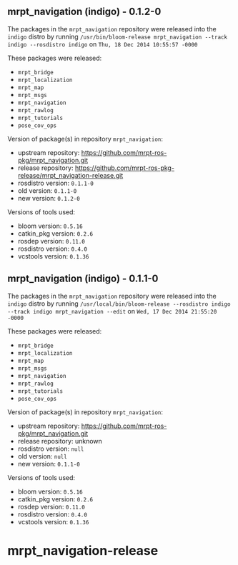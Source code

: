## mrpt_navigation (indigo) - 0.1.2-0

The packages in the `mrpt_navigation` repository were released into the `indigo` distro by running `/usr/bin/bloom-release mrpt_navigation --track indigo --rosdistro indigo` on `Thu, 18 Dec 2014 10:55:57 -0000`

These packages were released:
- `mrpt_bridge`
- `mrpt_localization`
- `mrpt_map`
- `mrpt_msgs`
- `mrpt_navigation`
- `mrpt_rawlog`
- `mrpt_tutorials`
- `pose_cov_ops`

Version of package(s) in repository `mrpt_navigation`:
- upstream repository: https://github.com/mrpt-ros-pkg/mrpt_navigation.git
- release repository: https://github.com/mrpt-ros-pkg-release/mrpt_navigation-release.git
- rosdistro version: `0.1.1-0`
- old version: `0.1.1-0`
- new version: `0.1.2-0`

Versions of tools used:
- bloom version: `0.5.16`
- catkin_pkg version: `0.2.6`
- rosdep version: `0.11.0`
- rosdistro version: `0.4.0`
- vcstools version: `0.1.36`


## mrpt_navigation (indigo) - 0.1.1-0

The packages in the `mrpt_navigation` repository were released into the `indigo` distro by running `/usr/local/bin/bloom-release --rosdistro indigo --track indigo mrpt_navigation --edit` on `Wed, 17 Dec 2014 21:55:20 -0000`

These packages were released:
- `mrpt_bridge`
- `mrpt_localization`
- `mrpt_map`
- `mrpt_msgs`
- `mrpt_navigation`
- `mrpt_rawlog`
- `mrpt_tutorials`
- `pose_cov_ops`

Version of package(s) in repository `mrpt_navigation`:
- upstream repository: https://github.com/mrpt-ros-pkg/mrpt_navigation.git
- release repository: unknown
- rosdistro version: `null`
- old version: `null`
- new version: `0.1.1-0`

Versions of tools used:
- bloom version: `0.5.16`
- catkin_pkg version: `0.2.6`
- rosdep version: `0.11.0`
- rosdistro version: `0.4.0`
- vcstools version: `0.1.36`


mrpt_navigation-release
=======================
